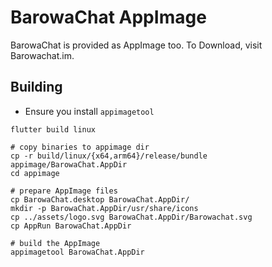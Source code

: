 # BarowaChat AppImage

BarowaChat is provided as AppImage too. To Download, visit Barowachat.im.

## Building

- Ensure you install `appimagetool`

```shell
flutter build linux

# copy binaries to appimage dir
cp -r build/linux/{x64,arm64}/release/bundle appimage/BarowaChat.AppDir
cd appimage

# prepare AppImage files
cp BarowaChat.desktop BarowaChat.AppDir/
mkdir -p BarowaChat.AppDir/usr/share/icons
cp ../assets/logo.svg BarowaChat.AppDir/Barowachat.svg
cp AppRun BarowaChat.AppDir

# build the AppImage
appimagetool BarowaChat.AppDir
```
